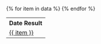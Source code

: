 <!DOCTYPE html>
<html>
 <body>
   <table>
     <tr>
       <th>Date Result</th>
     </tr>
     {% for item in data %}
       <tr>
          <td> <a href="./results/{{ item }}.html">{{ item }}</a></td>
       </tr>  
    {% endfor %}
   </table>
 </body>
</html>
